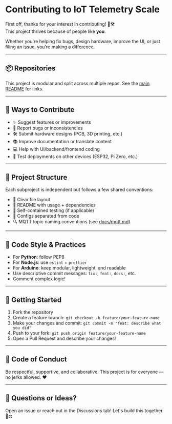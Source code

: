 # Contributing to IoT Telemetry Scale

First off, thanks for your interest in contributing! 🧠🛠️  
This project thrives because of people like **you**.

Whether you're helping fix bugs, design hardware, improve the UI, or just filing an issue, you're making a difference.

---

## 📦 Repositories

This project is modular and split across multiple repos. See the [main README](./README.md) for links.

---

## 📌 Ways to Contribute

- ✨ Suggest features or improvements
- 🐛 Report bugs or inconsistencies
- 🛠️ Submit hardware designs (PCB, 3D printing, etc.)
- 📚 Improve documentation or translate content
- 💻 Help with UI/backend/frontend coding
- 🧪 Test deployments on other devices (ESP32, Pi Zero, etc.)

---

## 🧱 Project Structure

Each subproject is independent but follows a few shared conventions:

- 📁 Clear file layout
- 📖 README with usage + dependencies
- 🧪 Self-contained testing (if applicable)
- 🔧 Configs separated from code
- 🔍 MQTT topic naming conventions (see [docs/mqtt.md](./docs/mqtt.md))

---

## 📐 Code Style & Practices

- For **Python**: follow PEP8
- For **Node.js**: use `eslint` + `prettier`
- For **Arduino**: keep modular, lightweight, and readable
- Use descriptive commit messages: `fix:`, `feat:`, `docs:`, etc.
- Comment complex logic!

---

## 🚀 Getting Started

1. Fork the repository
2. Create a feature branch: `git checkout -b feature/your-feature-name`
3. Make your changes and commit: `git commit -m "feat: describe what you did"`
4. Push to your fork: `git push origin feature/your-feature-name`
5. Open a Pull Request and describe your changes!

---

## 🙏 Code of Conduct

Be respectful, supportive, and collaborative. This project is for everyone — no jerks allowed. ❤️

---

## 💬 Questions or Ideas?

Open an issue or reach out in the Discussions tab! Let's build this together. 🧠⚖️
